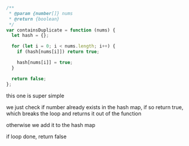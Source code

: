 ```js
/**
 * @param {number[]} nums
 * @return {boolean}
 */
var containsDuplicate = function (nums) {
  let hash = {};

  for (let i = 0; i < nums.length; i++) {
    if (hash[nums[i]]) return true;

    hash[nums[i]] = true;
  }

  return false;
};
```

this one is super simple

we just check if number already exists in the hash map, if so return true, which breaks the loop and returns it out of the function

otherwise we add it to the hash map

if loop done, return false
